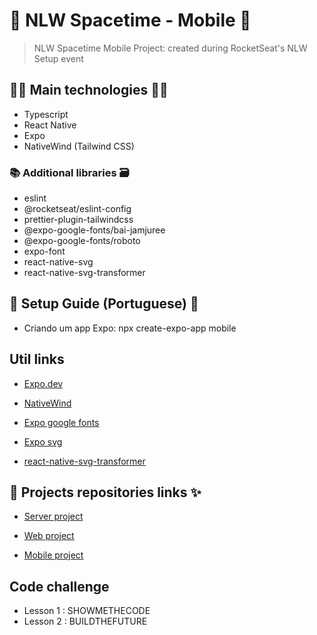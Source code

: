 # 🚀 NLW Spacetime - Mobile 🚀

> NLW Spacetime Mobile Project: created during RocketSeat's NLW Setup event

## 👨‍💻 Main technologies 👩‍💻

- Typescript
- React Native
- Expo
- NativeWind (Tailwind CSS)

### 📚 Additional libraries 🗃️

- eslint
- @rocketseat/eslint-config
- prettier-plugin-tailwindcss
- @expo-google-fonts/bai-jamjuree
- @expo-google-fonts/roboto
- expo-font
- react-native-svg
- react-native-svg-transformer

## 📃 Setup Guide (Portuguese) 📖

- Criando um app Expo: npx create-expo-app mobile

## Util links

- [Expo.dev](https://docs.expo.dev/)

- [NativeWind](https://www.nativewind.dev/quick-starts/expo)

- [Expo google fonts](https://github.com/expo/google-fonts)

- [Expo svg](https://docs.expo.dev/versions/latest/sdk/svg/)

- [react-native-svg-transformer](https://github.com/kristerkari/react-native-svg-transformer)

## 🔗 Projects repositories links ✨

- [Server project](https://github.com/rodolfoHOk/rocketseat.nlw-spacetime/tree/main/server)

- [Web project](https://github.com/rodolfoHOk/rocketseat.nlw-spacetime/tree/main/web)

- [Mobile project](https://github.com/rodolfoHOk/rocketseat.nlw-spacetime/tree/main/mobile)

## Code challenge

- Lesson 1 : SHOWMETHECODE
- Lesson 2 : BUILDTHEFUTURE

